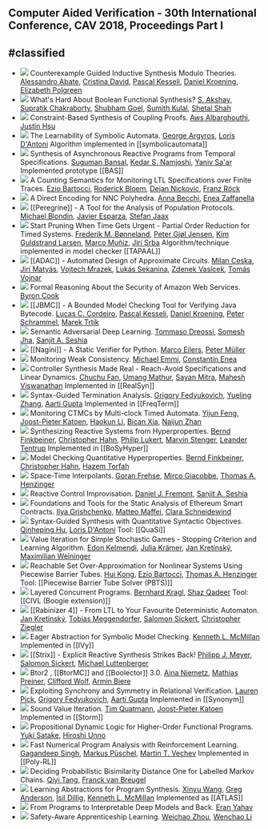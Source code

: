 ## Computer Aided Verification - 30th International Conference, CAV 2018, Proceedings Part I
#classified
---
-   [![](https://dblp.uni-trier.de/img/paper-oa.dark.hollow.16x16.png)](https://doi.org/10.1007/978-3-319-96145-3_15) Counterexample Guided Inductive Synthesis Modulo Theories.
[Alessandro Abate](https://dblp.uni-trier.de/pid/19/3904.html), [Cristina David](https://dblp.uni-trier.de/pid/01/3840.html), [Pascal Kesseli](https://dblp.uni-trier.de/pid/168/8498.html), [Daniel Kroening](https://dblp.uni-trier.de/pid/k/DanielKroening.html), [Elizabeth Polgreen](https://dblp.uni-trier.de/pid/183/7353.html)
-   [![](https://dblp.uni-trier.de/img/paper-oa.dark.hollow.16x16.png)](https://doi.org/10.1007/978-3-319-96145-3_14) What's Hard About Boolean Functional Synthesis?
[S. Akshay](https://dblp.uni-trier.de/pid/28/6534.html), [Supratik Chakraborty](https://dblp.uni-trier.de/pid/34/4525.html), [Shubham Goel](https://dblp.uni-trier.de/pid/194/2742.html), [Sumith Kulal](https://dblp.uni-trier.de/pid/180/9770.html), [Shetal Shah](https://dblp.uni-trier.de/pid/41/3254.html)
-   [![](https://dblp.uni-trier.de/img/paper-oa.dark.hollow.16x16.png)](https://doi.org/10.1007/978-3-319-96145-3_18) Constraint-Based Synthesis of Coupling Proofs.
[Aws Albarghouthi](https://dblp.uni-trier.de/pid/90/8295.html), [Justin Hsu](https://dblp.uni-trier.de/pid/35/10964.html)
-   [![](https://dblp.uni-trier.de/img/paper-oa.dark.hollow.16x16.png)](https://doi.org/10.1007/978-3-319-96145-3_23) The Learnability of Symbolic Automata.
[George Argyros](https://dblp.uni-trier.de/pid/145/1793.html), [Loris D'Antoni](https://dblp.uni-trier.de/pid/85/770.html)
Algorithm implemented in [[symbolicautomata]]
-   [![](https://dblp.uni-trier.de/img/paper-oa.dark.hollow.16x16.png)](https://doi.org/10.1007/978-3-319-96145-3_20) Synthesis of Asynchronous Reactive Programs from Temporal Specifications.
[Suguman Bansal](https://dblp.uni-trier.de/pid/217/4777.html), [Kedar S. Namjoshi](https://dblp.uni-trier.de/pid/96/6348.html), [Yaniv Sa'ar](https://dblp.uni-trier.de/pid/58/1051.html)
Implemented prototype [[BAS]]
-   [![](https://dblp.uni-trier.de/img/paper-oa.dark.hollow.16x16.png)](https://doi.org/10.1007/978-3-319-96145-3_29) A Counting Semantics for Monitoring LTL Specifications over Finite Traces.
[Ezio Bartocci](https://dblp.uni-trier.de/pid/b/EzioBartocci.html), [Roderick Bloem](https://dblp.uni-trier.de/pid/80/1300.html), [Dejan Nickovic](https://dblp.uni-trier.de/pid/60/1425.html), [Franz Röck](https://dblp.uni-trier.de/pid/39/8503.html)
-   [![](https://dblp.uni-trier.de/img/paper-oa.dark.hollow.16x16.png)](https://doi.org/10.1007/978-3-319-96145-3_13) A Direct Encoding for NNC Polyhedra.
[Anna Becchi](https://dblp.uni-trier.de/pid/210/2636.html), [Enea Zaffanella](https://dblp.uni-trier.de/pid/01/1396.html)
-   [![](https://dblp.uni-trier.de/img/paper-oa.dark.hollow.16x16.png)](https://doi.org/10.1007/978-3-319-96145-3_34) [[Peregrine]] - A Tool for the Analysis of Population Protocols.
[Michael Blondin](https://dblp.uni-trier.de/pid/117/6024.html), [Javier Esparza](https://dblp.uni-trier.de/pid/e/JEsparza.html), [Stefan Jaax](https://dblp.uni-trier.de/pid/182/9266.html)
-   [![](https://dblp.uni-trier.de/img/paper-oa.dark.hollow.16x16.png)](https://doi.org/10.1007/978-3-319-96145-3_28) Start Pruning When Time Gets Urgent - Partial Order Reduction for Timed Systems.
[Frederik M. Bønneland](https://dblp.uni-trier.de/pid/220/0647.html), [Peter Gjøl Jensen](https://dblp.uni-trier.de/pid/144/4964.html), [Kim Guldstrand Larsen](https://dblp.uni-trier.de/pid/l/KimGuldstrandLarsen.html), [Marco Muñiz](https://dblp.uni-trier.de/pid/12/9960.html), [Jirí Srba](https://dblp.uni-trier.de/pid/s/JiriSrba.html)
Algorithm/technique implemented in model checker [[TAPAAL]]
-   [![](https://dblp.uni-trier.de/img/paper-oa.dark.hollow.16x16.png)](https://doi.org/10.1007/978-3-319-96145-3_35) [[ADAC]] - Automated Design of Approximate Circuits.
[Milan Ceska](https://dblp.uni-trier.de/pid/213/3728.html), [Jirí Matyás](https://dblp.uni-trier.de/pid/211/0035.html), [Vojtech Mrazek](https://dblp.uni-trier.de/pid/157/1370.html), [Lukás Sekanina](https://dblp.uni-trier.de/pid/49/5896.html), [Zdenek Vasícek](https://dblp.uni-trier.de/pid/07/1601.html), [Tomás Vojnar](https://dblp.uni-trier.de/pid/51/533.html)
-   [![](https://dblp.uni-trier.de/img/paper-oa.dark.hollow.16x16.png)](https://doi.org/10.1007/978-3-319-96145-3_3) Formal Reasoning About the Security of Amazon Web Services.
[Byron Cook](https://dblp.uni-trier.de/pid/36/113.html)
-   [![](https://dblp.uni-trier.de/img/paper-oa.dark.hollow.16x16.png)](https://doi.org/10.1007/978-3-319-96145-3_10) [[JBMC]] - A Bounded Model Checking Tool for Verifying Java Bytecode.
[Lucas C. Cordeiro](https://dblp.uni-trier.de/pid/42/4311.html), [Pascal Kesseli](https://dblp.uni-trier.de/pid/168/8498.html), [Daniel Kroening](https://dblp.uni-trier.de/pid/k/DanielKroening.html), [Peter Schrammel](https://dblp.uni-trier.de/pid/23/8898.html), [Marek Trtík](https://dblp.uni-trier.de/pid/24/9889.html)
-   [![](https://dblp.uni-trier.de/img/paper-oa.dark.hollow.16x16.png)](https://doi.org/10.1007/978-3-319-96145-3_1) Semantic Adversarial Deep Learning.
[Tommaso Dreossi](https://dblp.uni-trier.de/pid/117/9140.html), [Somesh Jha](https://dblp.uni-trier.de/pid/j/SomeshJha.html), [Sanjit A. Seshia](https://dblp.uni-trier.de/pid/s/SanjitASeshia.html)
-   [![](https://dblp.uni-trier.de/img/paper-oa.dark.hollow.16x16.png)](https://doi.org/10.1007/978-3-319-96145-3_33) [[Nagini]] - A Static Verifier for Python.
[Marco Eilers](https://dblp.uni-trier.de/pid/217/4745.html), [Peter Müller](https://dblp.uni-trier.de/pid/m/PMuller1.html)
-   [![](https://dblp.uni-trier.de/img/paper-oa.dark.hollow.16x16.png)](https://doi.org/10.1007/978-3-319-96145-3_26) Monitoring Weak Consistency.
[Michael Emmi](https://dblp.uni-trier.de/pid/76/5819.html), [Constantin Enea](https://dblp.uni-trier.de/pid/72/2839.html)
-   [![](https://dblp.uni-trier.de/img/paper-oa.dark.hollow.16x16.png)](https://doi.org/10.1007/978-3-319-96145-3_19) Controller Synthesis Made Real - Reach-Avoid Specifications and Linear Dynamics.
[Chuchu Fan](https://dblp.uni-trier.de/pid/127/1756.html), [Umang Mathur](https://dblp.uni-trier.de/pid/137/7835.html), [Sayan Mitra](https://dblp.uni-trier.de/pid/07/3797.html), [Mahesh Viswanathan](https://dblp.uni-trier.de/pid/23/2759-1.html)
Implemented in [[RealSyn]]
-   [![](https://dblp.uni-trier.de/img/paper-oa.dark.hollow.16x16.png)](https://doi.org/10.1007/978-3-319-96145-3_7) Syntax-Guided Termination Analysis.
[Grigory Fedyukovich](https://dblp.uni-trier.de/pid/43/8810.html), [Yueling Zhang](https://dblp.uni-trier.de/pid/76/10611.html), [Aarti Gupta](https://dblp.uni-trier.de/pid/18/2229.html)
Implemented in [[FreqTerm]]
-   [![](https://dblp.uni-trier.de/img/paper-oa.dark.hollow.16x16.png)](https://doi.org/10.1007/978-3-319-96145-3_27) Monitoring CTMCs by Multi-clock Timed Automata.
[Yijun Feng](https://dblp.uni-trier.de/pid/138/5942.html), [Joost-Pieter Katoen](https://dblp.uni-trier.de/pid/k/JoostPieterKatoen.html), [Haokun Li](https://dblp.uni-trier.de/pid/213/7996.html), [Bican Xia](https://dblp.uni-trier.de/pid/07/587.html), [Naijun Zhan](https://dblp.uni-trier.de/pid/63/1911.html)
-   [![](https://dblp.uni-trier.de/img/paper-oa.dark.hollow.16x16.png)](https://doi.org/10.1007/978-3-319-96145-3_16) Synthesizing Reactive Systems from Hyperproperties.
[Bernd Finkbeiner](https://dblp.uni-trier.de/pid/73/4443.html), [Christopher Hahn](https://dblp.uni-trier.de/pid/91/9661.html), [Philip Lukert](https://dblp.uni-trier.de/pid/223/5136.html), [Marvin Stenger](https://dblp.uni-trier.de/pid/189/1078.html), [Leander Tentrup](https://dblp.uni-trier.de/pid/143/2715.html)
Implemented in [[BoSyHyper]]
-   [![](https://dblp.uni-trier.de/img/paper-oa.dark.hollow.16x16.png)](https://doi.org/10.1007/978-3-319-96145-3_8) Model Checking Quantitative Hyperproperties.
[Bernd Finkbeiner](https://dblp.uni-trier.de/pid/73/4443.html), [Christopher Hahn](https://dblp.uni-trier.de/pid/91/9661.html), [Hazem Torfah](https://dblp.uni-trier.de/pid/140/9733.html)
-   [![](https://dblp.uni-trier.de/img/paper-oa.dark.hollow.16x16.png)](https://doi.org/10.1007/978-3-319-96145-3_25) Space-Time Interpolants.
[Goran Frehse](https://dblp.uni-trier.de/pid/95/3625.html), [Mirco Giacobbe](https://dblp.uni-trier.de/pid/134/7846.html), [Thomas A. Henzinger](https://dblp.uni-trier.de/pid/h/ThomasAHenzinger.html)
-   [![](https://dblp.uni-trier.de/img/paper-oa.dark.hollow.16x16.png)](https://doi.org/10.1007/978-3-319-96145-3_17) Reactive Control Improvisation.
[Daniel J. Fremont](https://dblp.uni-trier.de/pid/144/7602.html), [Sanjit A. Seshia](https://dblp.uni-trier.de/pid/s/SanjitASeshia.html)
-   [![](https://dblp.uni-trier.de/img/paper-oa.dark.hollow.16x16.png)](https://doi.org/10.1007/978-3-319-96145-3_4) Foundations and Tools for the Static Analysis of Ethereum Smart Contracts.
[Ilya Grishchenko](https://dblp.uni-trier.de/pid/180/7263.html), [Matteo Maffei](https://dblp.uni-trier.de/pid/25/3571.html), [Clara Schneidewind](https://dblp.uni-trier.de/pid/215/5466.html)
-   [![](https://dblp.uni-trier.de/img/paper-oa.dark.hollow.16x16.png)](https://doi.org/10.1007/978-3-319-96145-3_21) Syntax-Guided Synthesis with Quantitative Syntactic Objectives.
[Qinheping Hu](https://dblp.uni-trier.de/pid/201/4822.html), [Loris D'Antoni](https://dblp.uni-trier.de/pid/85/770.html)
Tool: [[QuaSi]]
-   [![](https://dblp.uni-trier.de/img/paper-oa.dark.hollow.16x16.png)](https://doi.org/10.1007/978-3-319-96145-3_36) Value Iteration for Simple Stochastic Games - Stopping Criterion and Learning Algorithm.
[Edon Kelmendi](https://dblp.uni-trier.de/pid/140/7385.html), [Julia Krämer](https://dblp.uni-trier.de/pid/132/6988.html), [Jan Kretínský](https://dblp.uni-trier.de/pid/95/6511.html), [Maximilian Weininger](https://dblp.uni-trier.de/pid/194/2910.html)
-   [![](https://dblp.uni-trier.de/img/paper-oa.dark.hollow.16x16.png)](https://doi.org/10.1007/978-3-319-96145-3_24) Reachable Set Over-Approximation for Nonlinear Systems Using Piecewise Barrier Tubes.
[Hui Kong](https://dblp.uni-trier.de/pid/94/1836.html), [Ezio Bartocci](https://dblp.uni-trier.de/pid/b/EzioBartocci.html), [Thomas A. Henzinger](https://dblp.uni-trier.de/pid/h/ThomasAHenzinger.html)
Tool: [[Piecewise Barrier Tube Solver (PBTS)]]
-   [![](https://dblp.uni-trier.de/img/paper-oa.dark.hollow.16x16.png)](https://doi.org/10.1007/978-3-319-96145-3_5) Layered Concurrent Programs.
[Bernhard Kragl](https://dblp.uni-trier.de/pid/138/6924.html), [Shaz Qadeer](https://dblp.uni-trier.de/pid/q/ShazQadeer.html)
Tool: [[CIVL (Boogie extension)]]
-   [![](https://dblp.uni-trier.de/img/paper-oa.dark.hollow.16x16.png)](https://doi.org/10.1007/978-3-319-96145-3_30) [[Rabinizer 4]] - From LTL to Your Favourite Deterministic Automaton.
[Jan Kretínský](https://dblp.uni-trier.de/pid/95/6511.html), [Tobias Meggendorfer](https://dblp.uni-trier.de/pid/194/2764.html), [Salomon Sickert](https://dblp.uni-trier.de/pid/129/1369.html), [Christopher Ziegler](https://dblp.uni-trier.de/pid/223/5064.html)
-   [![](https://dblp.uni-trier.de/img/paper-oa.dark.hollow.16x16.png)](https://doi.org/10.1007/978-3-319-96145-3_11) Eager Abstraction for Symbolic Model Checking.
[Kenneth L. McMillan](https://dblp.uni-trier.de/pid/m/KennethLMcMillan.html)
Implemented in [[IVy]]
-   [![](https://dblp.uni-trier.de/img/paper-oa.dark.hollow.16x16.png)](https://doi.org/10.1007/978-3-319-96145-3_31) [[Strix]] - Explicit Reactive Synthesis Strikes Back!
[Philipp J. Meyer](https://dblp.uni-trier.de/pid/118/3833.html), [Salomon Sickert](https://dblp.uni-trier.de/pid/129/1369.html), [Michael Luttenberger](https://dblp.uni-trier.de/pid/62/964.html)
-   [![](https://dblp.uni-trier.de/img/paper-oa.dark.hollow.16x16.png)](https://doi.org/10.1007/978-3-319-96145-3_32) Btor2 , [[BtorMC]] and [[Boolector]] 3.0.
[Aina Niemetz](https://dblp.uni-trier.de/pid/115/4373.html), [Mathias Preiner](https://dblp.uni-trier.de/pid/115/4371.html), [Clifford Wolf](https://dblp.uni-trier.de/pid/121/1469.html), [Armin Biere](https://dblp.uni-trier.de/pid/b/ArminBiere.html)
-   [![](https://dblp.uni-trier.de/img/paper-oa.dark.hollow.16x16.png)](https://doi.org/10.1007/978-3-319-96145-3_9) Exploiting Synchrony and Symmetry in Relational Verification.
[Lauren Pick](https://dblp.uni-trier.de/pid/223/5412.html), [Grigory Fedyukovich](https://dblp.uni-trier.de/pid/43/8810.html), [Aarti Gupta](https://dblp.uni-trier.de/pid/18/2229.html)
Implemented in [[Synonym]]
-   [![](https://dblp.uni-trier.de/img/paper-oa.dark.hollow.16x16.png)](https://doi.org/10.1007/978-3-319-96145-3_37) Sound Value Iteration.
[Tim Quatmann](https://dblp.uni-trier.de/pid/162/9630.html), [Joost-Pieter Katoen](https://dblp.uni-trier.de/pid/k/JoostPieterKatoen.html)
Implemented in [[Storm]]
-   [![](https://dblp.uni-trier.de/img/paper-oa.dark.hollow.16x16.png)](https://doi.org/10.1007/978-3-319-96145-3_6) Propositional Dynamic Logic for Higher-Order Functional Programs.
[Yuki Satake](https://dblp.uni-trier.de/pid/211/9273.html), [Hiroshi Unno](https://dblp.uni-trier.de/pid/24/6058.html)
-   [![](https://dblp.uni-trier.de/img/paper-oa.dark.hollow.16x16.png)](https://doi.org/10.1007/978-3-319-96145-3_12) Fast Numerical Program Analysis with Reinforcement Learning.
[Gagandeep Singh](https://dblp.uni-trier.de/pid/64/3747-1.html), [Markus Püschel](https://dblp.uni-trier.de/pid/37/6355.html), [Martin T. Vechev](https://dblp.uni-trier.de/pid/93/2189.html)
Implemented in [[Poly-RL]]
-   [![](https://dblp.uni-trier.de/img/paper-oa.dark.hollow.16x16.png)](https://doi.org/10.1007/978-3-319-96145-3_39) Deciding Probabilistic Bisimilarity Distance One for Labelled Markov Chains.
[Qiyi Tang](https://dblp.uni-trier.de/pid/184/8455-1.html), [Franck van Breugel](https://dblp.uni-trier.de/pid/89/3661.html)
-   [![](https://dblp.uni-trier.de/img/paper-oa.dark.hollow.16x16.png)](https://doi.org/10.1007/978-3-319-96145-3_22) Learning Abstractions for Program Synthesis.
[Xinyu Wang](https://dblp.uni-trier.de/pid/68/1277-6.html), [Greg Anderson](https://dblp.uni-trier.de/pid/53/6132.html), [Isil Dillig](https://dblp.uni-trier.de/pid/85/3688.html), [Kenneth L. McMillan](https://dblp.uni-trier.de/pid/m/KennethLMcMillan.html)
Implemented as [[ATLAS]]
-   [![](https://dblp.uni-trier.de/img/paper-oa.dark.hollow.16x16.png)](https://doi.org/10.1007/978-3-319-96145-3_2) From Programs to Interpretable Deep Models and Back.
[Eran Yahav](https://dblp.uni-trier.de/pid/54/5133.html)
-   [![](https://dblp.uni-trier.de/img/paper-oa.dark.hollow.16x16.png)](https://doi.org/10.1007/978-3-319-96145-3_38) Safety-Aware Apprenticeship Learning.
[Weichao Zhou](https://dblp.uni-trier.de/pid/207/8077.html), [Wenchao Li](https://dblp.uni-trier.de/pid/23/5721.html)
